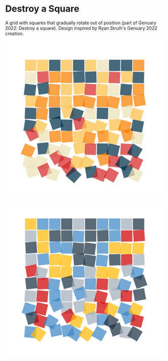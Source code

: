 # Destroy a Square

A grid with squares that gradually rotate out of position (part of Genuary 2022: Destroy a square).
Design inspired by Ryan Strulh's Genuary 2022 creation. 

<p align="center">
  <img src="images/square-229.png" width="500px"/>
  <img src="images/square-125.png" width="500px"/>
</p>
